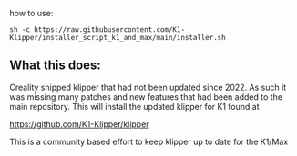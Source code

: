 how to use:
```
sh -c https://raw.githubusercontent.com/K1-Klipper/installer_script_k1_and_max/main/installer.sh
```


## What this does:

Creality shipped klipper that had not been updated since 2022. As such it was missing many patches and new features that had been added to the main repository. This will install the updated klipper for K1 found at

https://github.com/K1-Klipper/klipper


This is a community based effort to keep klipper up to date for the K1/Max
